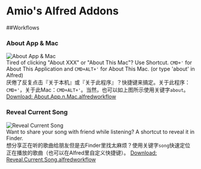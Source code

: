 Amio's Alfred Addons
=======

##Workflows

### About App & Mac
![About App & Mac](https://f.cloud.github.com/assets/215282/293965/96c6816c-93c4-11e2-87a6-ecccdce2b64d.png)  
Tired of clicking "About XXX" or "About This Mac"? Use Shortcut. `CMD+'` for About This Application and `CMD+ALT+'` for About This Mac. (or type 'about' in Alfred)  
厌倦了反复点击『关于本机』或『关于此程序』？快捷键来搞定。关于此程序：`CMD+'`，关于此Mac：`CMD+ALT+'`。当然，也可以如上图所示使用关键字`about`。  
[Download: About.App.n.Mac.alfredworkflow](http://amio.github.io/alfred-addons/workflows/About.App.n.Mac.alfredworkflow)  

### Reveal Current Song
![Reveal Current Song](https://f.cloud.github.com/assets/215282/502132/fe18c08a-bca7-11e2-948a-ce2df393324a.png)  
Want to share your song with friend while listening? A shortcut to reveal it in Finder.  
想分享正在听的歌曲给朋友但是去Finder里找太麻烦？使用关键字`song`快速定位正在播放的歌曲（也可以在Alfred里自定义快捷键）。
[Download: Reveal.Current.Song.alfredworkflow](http://amio.github.io/alfred-addons/workflows/Reveal.Current.Song.alfredworkflow)  

